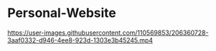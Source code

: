 # Personal-Website
https://user-images.githubusercontent.com/110569853/206360728-3aaf0332-d946-4ee8-923d-1303e3b45245.mp4
